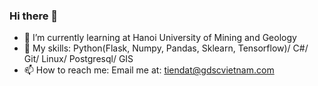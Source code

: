 ### Hi there 👋

- 🔭 I’m currently learning at Hanoi University of Mining and Geology
- 🌱 My skills: Python(Flask, Numpy, Pandas, Sklearn, Tensorflow)/ C#/ Git/ Linux/ Postgresql/ GIS
- 📫 How to reach me: Email me at: tiendat@gdscvietnam.com
<!-- - 👯 I’m looking to collaborate on improving my libraries -->

